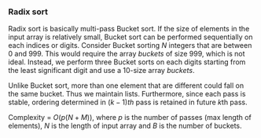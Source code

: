 ### Radix sort
Radix sort is basically multi-pass Bucket sort. If the size of elements in the input array is relatively small, Bucket sort can be performed sequentially on each indices or digits. Consider Bucket sorting $N$ integers that are between 0 and 999. This would require the array $buckets$ of size 999, which is not ideal. Instead, we perform three Bucket sorts on each digits starting from the least significant digit and use a 10-size array $buckets$.

Unlike Bucket sort, more than one element that are different could fall on the same bucket.   Thus we maintain lists. Furthermore, since each pass is stable, ordering determined in $(k-1)th$ pass is retained in future $k$th pass.

Complexity = $O(p(N + M))$, where $p$ is the number of passes (max length of elements), $N$ is the length of input array and $B$ is the number of buckets.
